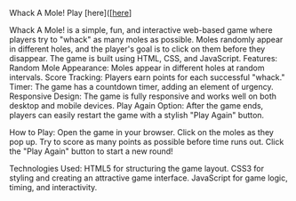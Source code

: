 Whack A Mole! Play [here]([[here](https://just-whack-the-mole.netlify.app/)]

Whack A Mole! is a simple, fun, and interactive web-based game where players try to "whack" as many moles as possible. Moles randomly appear in different holes, and the player's goal is to click on them before they disappear. The game is built using HTML, CSS, and JavaScript.
Features:
    Random Mole Appearance: Moles appear in different holes at random intervals.
    Score Tracking: Players earn points for each successful "whack."
    Timer: The game has a countdown timer, adding an element of urgency.
    Responsive Design: The game is fully responsive and works well on both desktop and mobile devices.
    Play Again Option: After the game ends, players can easily restart the game with a stylish "Play Again" button.

How to Play:
    Open the game in your browser.
    Click on the moles as they pop up.
    Try to score as many points as possible before time runs out.
    Click the "Play Again" button to start a new round!

Technologies Used:
    HTML5 for structuring the game layout.
    CSS3 for styling and creating an attractive game interface.
    JavaScript for game logic, timing, and interactivity.
